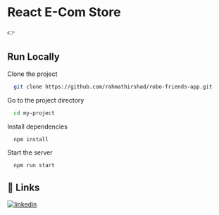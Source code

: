 # React E-Com Store 

👉 


## Run Locally

Clone the project

```bash
  git clone https://github.com/rahmathirshad/robo-friends-app.git
```

Go to the project directory

```bash
  cd my-project
```

Install dependencies

```bash
  npm install
```

Start the server

```bash
  npm run start
```


## 🔗 Links
[![linkedin](https://img.shields.io/badge/linkedin-0A66C2?style=for-the-badge&logo=linkedin&logoColor=white)](https://www.linkedin.com/in/rahmath-irshad-74781988/)
